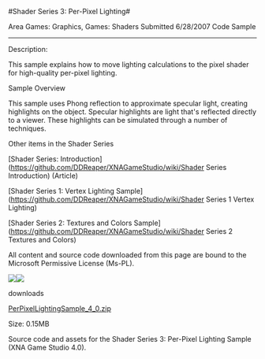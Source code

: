 #Shader Series 3: Per-Pixel Lighting#

Area
Games: Graphics, Games: Shaders
Submitted
6/28/2007
Code Sample

---

Description:

This sample explains how to move lighting calculations to the pixel shader for high-quality per-pixel lighting.

Sample Overview

This sample uses Phong reflection to approximate specular light, creating highlights on the object. Specular highlights are light that's reflected directly to a viewer. These highlights can be simulated through a number of techniques.

Other items in the Shader Series

[Shader Series: Introduction](https://github.com/DDReaper/XNAGameStudio/wiki/Shader Series Introduction) (Article)

[Shader Series 1: Vertex Lighting Sample](https://github.com/DDReaper/XNAGameStudio/wiki/Shader Series 1 Vertex Lighting)

[Shader Series 2: Textures and Colors Sample](https://github.com/DDReaper/XNAGameStudio/wiki/Shader Series 2 Textures and Colors)



All content and source code downloaded from this page are bound to the Microsoft Permissive License (Ms-PL).

![](https://github.com/DDReaper/XNAGameStudio/blob/master/Images/XNA_Shader3_PerPixelLighting_01_small.jpg)![](https://github.com/DDReaper/XNAGameStudio/blob/master/Images/XNA_Shader3_PerPixelLighting_02_small.jpg)
	
downloads

[PerPixelLightingSample_4_0.zip](https://github.com/DDReaper/XNAGameStudio/blob/master/Samples/PerPixelLightingSample_4_0.zip?raw=true)

Size: 0.15MB

Source code and assets for the Shader Series 3: Per-Pixel Lighting Sample (XNA Game Studio 4.0). 